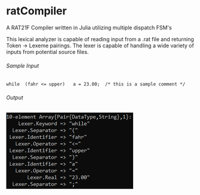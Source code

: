 # ratCompiler
A RAT21F Compiler written in Julia utilizing multiple dispatch FSM's

This lexical analyzer is capable of reading input from a .rat file and returning Token -> Lexeme pairings. The lexer is capable of handling a wide variety of inputs from potential source files.

###### Sample Input
```
while  (fahr <= upper)   a = 23.00;  /* this is a sample comment */
```
###### Output
![](./media/output1.png)
